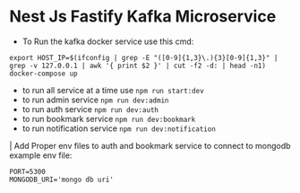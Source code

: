 # Nest Js Fastify Kafka Microservice

- To Run the kafka docker service use this cmd:
```
export HOST_IP=$(ifconfig | grep -E "([0-9]{1,3}\.){3}[0-9]{1,3}" | grep -v 127.0.0.1 | awk '{ print $2 }' | cut -f2 -d: | head -n1)
docker-compose up
```
- to run all service at a time use ```npm run start:dev```
- to run admin service ```npm run dev:admin```
- to run auth service ```npm run dev:auth```
- to run bookmark service ```npm run dev:bookmark```
- to run notification service ```npm run dev:notification```

| Add Proper env files to auth and bookmark service to connect to mongodb example env file:
```
PORT=5300
MONGODB_URI='mongo db uri'
```